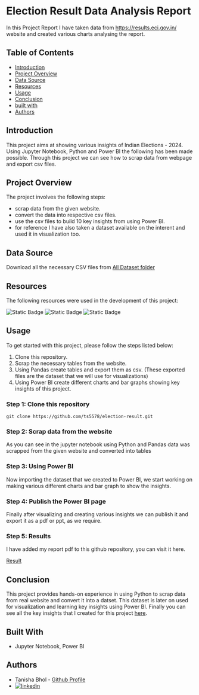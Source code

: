 
# Election Result Data Analysis Report

In this Project Report I have taken data from https://results.eci.gov.in/ website and created various charts analysing the report.







## Table of Contents

- [Introduction](#introduction)
- [Project Overview](#projectoverview)
- [Data Source](#datascource)
- [Resources](#resources)
- [Usage](#usage)
- [Conclusion](#conclusion)
- [built with](#builtwith)
- [Authors](#authors)






## Introduction

This project aims at showing various insights of Indian Elections - 2024. Using Jupyter Notebook, Python and Power BI the following has been made possible. Through this project we can see how to scrap data from webpage and export csv files. 
## Project Overview 

The project involves the following steps:

- scrap data from the given website.
- convert the data into respective csv files.
- use the csv files to build 10 key insights from using Power BI.
- for reference I have also taken a dataset available on the interent and used it in visualization too.


## Data Source




Download all the necessary CSV files from [All Dataset folder](all-dataset) 

## Resources


The following resources were used in the development of this project:



![Static Badge](https://img.shields.io/badge/jupyter%20notebook-red?style=for-the-badge&logo=jupyter&labelColor=black)
![Static Badge](https://img.shields.io/badge/python-blue?style=for-the-badge&logo=python&labelColor=black)
![Static Badge](https://img.shields.io/badge/Power%20BI-yellow?style=for-the-badge&logo=Power%20BI&labelColor=black)













## Usage

To get started with this project, please follow the steps listed below:

1. Clone this repository.
2. Scrap the necessary tables from the website.
3. Using Pandas create tables and export them as csv. (These exported files are the dataset that we will use for visualizations)
4. Using Power BI create different charts and bar graphs showing key insights of this project.






### Step 1: Clone this repository

```
git clone https://github.com/ts5578/election-result.git  
```

### Step 2: Scrap data from the website

As you can see in the jupyter notebook using Python and Pandas data was scrapped from the given website and converted into tables 

### Step 3: Using Power BI

Now importing the dataset that we created to Power BI, we start working on making various different charts and bar graph to show the insights.

### Step 4: Publish the Power BI page

Finally after visualizing and creating various insights we can publish it and export it as a pdf or ppt, as we require.




### Step 5: Results

I have added my report pdf to this github repository, you can visit it here.

[Result](/parliamentary-constituency.pdf)







## Conclusion

This project provides hands-on experience in using Python to scrap data from real website and convert it into a datset. This dataset is later on used for visualization and learning key insights using Power BI. Finally you can see all the key insights that I created for this project [here](parliamentary-constituency).










## Built With
- Jupyter Notebook, Power BI




## Authors
- Tanisha Bhol - [Github Profile](https://github.com/ts5578)
- [![linkedin](https://img.shields.io/badge/linkedin-0A66C2?style=for-the-badge&logo=linkedin&logoColor=white)](www.linkedin.com/in/tanisha-bhol-b0a776248)



